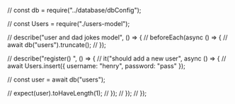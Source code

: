 // const db = require("../database/dbConfig");

// const Users = require("./users-model");

// describe("user and dad jokes model", () => {
// beforeEach(async () => {
// await db("users").truncate();
// });

// describe("register() ", () => {
// it("should add a new user", async () => {
// await Users.insert({ username: "henry", password: "pass" });

// const user = await db("users");

// expect(user).toHaveLength(1);
// });
// });
// });
